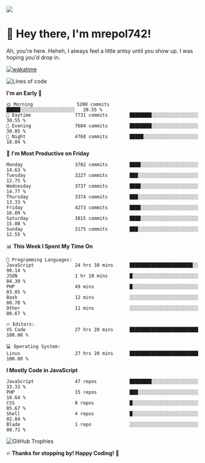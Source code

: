 ![](https://media.tenor.com/FUEC3dPyVhEAAAAM/welcome-back-minions.gif)

# 👋 Hey there, I'm mrepol742!
Ah, you're here. Heheh, 
I always feel a little antsy until you show up. I was hoping you'd drop in.

[![wakatime](https://wakatime.com/badge/user/8ad4afa2-1a56-40d1-a949-4663473915b6.svg)](https://wakatime.com/@mrepol742)

<!--START_SECTION:mrepol742-->
![Lines of code](https://img.shields.io/badge/From%20Hello%20World%20I%27ve%20Written-20.0%20million%20lines%20of%20code-blue)

**I'm an Early 🐤** 

```text
🌞 Morning                5200 commits        █████░░░░░░░░░░░░░░░░░░░░   20.55 % 
🌆 Daytime                7731 commits        ████████░░░░░░░░░░░░░░░░░   30.55 % 
🌃 Evening                7604 commits        ████████░░░░░░░░░░░░░░░░░   30.05 % 
🌙 Night                  4768 commits        █████░░░░░░░░░░░░░░░░░░░░   18.84 % 
```
📅 **I'm Most Productive on Friday** 

```text
Monday                   3702 commits        ████░░░░░░░░░░░░░░░░░░░░░   14.63 % 
Tuesday                  3227 commits        ███░░░░░░░░░░░░░░░░░░░░░░   12.75 % 
Wednesday                3737 commits        ████░░░░░░░░░░░░░░░░░░░░░   14.77 % 
Thursday                 3374 commits        ███░░░░░░░░░░░░░░░░░░░░░░   13.33 % 
Friday                   4273 commits        ████░░░░░░░░░░░░░░░░░░░░░   16.89 % 
Saturday                 3815 commits        ████░░░░░░░░░░░░░░░░░░░░░   15.08 % 
Sunday                   3175 commits        ███░░░░░░░░░░░░░░░░░░░░░░   12.55 % 
```


📊 **This Week I Spent My Time On** 

```text
💬 Programming Languages: 
JavaScript               24 hrs 38 mins      ███████████████████████░░   90.14 % 
JSON                     1 hr 10 mins        █░░░░░░░░░░░░░░░░░░░░░░░░   04.30 % 
PHP                      49 mins             █░░░░░░░░░░░░░░░░░░░░░░░░   03.05 % 
Bash                     12 mins             ░░░░░░░░░░░░░░░░░░░░░░░░░   00.78 % 
Other                    11 mins             ░░░░░░░░░░░░░░░░░░░░░░░░░   00.67 % 

🔥 Editors: 
VS Code                  27 hrs 20 mins      █████████████████████████   100.00 % 

💻 Operating System: 
Linux                    27 hrs 20 mins      █████████████████████████   100.00 % 
```

**I Mostly Code in JavaScript** 

```text
JavaScript               47 repos            ████████░░░░░░░░░░░░░░░░░   33.33 % 
PHP                      15 repos            ███░░░░░░░░░░░░░░░░░░░░░░   10.64 % 
CSS                      8 repos             █░░░░░░░░░░░░░░░░░░░░░░░░   05.67 % 
Shell                    4 repos             █░░░░░░░░░░░░░░░░░░░░░░░░   02.84 % 
Blade                    1 repo              ░░░░░░░░░░░░░░░░░░░░░░░░░   00.71 % 
```




<!--END_SECTION:mrepol742-->

![GitHub Trophies](https://github-profile-trophy.vercel.app/?username=mrepol742&theme=dracula)

🔥 **Thanks for stopping by! Happy Coding!** 🚀

